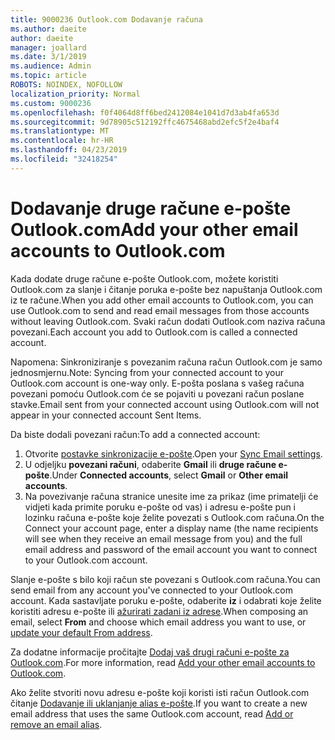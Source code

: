 ```yaml
---
title: 9000236 Outlook.com Dodavanje računa
ms.author: daeite
author: daeite
manager: joallard
ms.date: 3/1/2019
ms.audience: Admin
ms.topic: article
ROBOTS: NOINDEX, NOFOLLOW
localization_priority: Normal
ms.custom: 9000236
ms.openlocfilehash: f0f4064d8ff6bed2412084e1041d7d3ab4fa653d
ms.sourcegitcommit: 9d78905c512192ffc4675468abd2efc5f2e4baf4
ms.translationtype: MT
ms.contentlocale: hr-HR
ms.lasthandoff: 04/23/2019
ms.locfileid: "32418254"
---
```

# <a name="add-your-other-email-accounts-to-outlookcom"></a><span data-ttu-id="90968-102">Dodavanje druge račune e-pošte Outlook.com</span><span class="sxs-lookup"><span data-stu-id="90968-102">Add your other email accounts to Outlook.com</span></span>

<span data-ttu-id="90968-103">Kada dodate druge račune e-pošte Outlook.com, možete koristiti Outlook.com za slanje i čitanje poruka e-pošte bez napuštanja Outlook.com iz te račune.</span><span class="sxs-lookup"><span data-stu-id="90968-103">When you add other email accounts to Outlook.com, you can use Outlook.com to send and read email messages from those accounts without leaving Outlook.com.</span></span> <span data-ttu-id="90968-104">Svaki račun dodati Outlook.com naziva računa povezani.</span><span class="sxs-lookup"><span data-stu-id="90968-104">Each account you add to Outlook.com is called a connected account.</span></span>

<span data-ttu-id="90968-105">Napomena: Sinkroniziranje s povezanim računa račun Outlook.com je samo jednosmjernu.</span><span class="sxs-lookup"><span data-stu-id="90968-105">Note: Syncing from your connected account to your Outlook.com account is one-way only.</span></span> <span data-ttu-id="90968-106">E-pošta poslana s vašeg računa povezani pomoću Outlook.com će se pojaviti u povezani račun poslane stavke.</span><span class="sxs-lookup"><span data-stu-id="90968-106">Email sent from your connected account using Outlook.com will not appear in your connected account Sent Items.</span></span>

<span data-ttu-id="90968-107">Da biste dodali povezani račun:</span><span class="sxs-lookup"><span data-stu-id="90968-107">To add a connected account:</span></span>

1. <span data-ttu-id="90968-108">Otvorite [postavke sinkronizacije e-pošte](https://go.microsoft.com/fwlink/?linkid=875264).</span><span class="sxs-lookup"><span data-stu-id="90968-108">Open your [Sync Email settings](https://go.microsoft.com/fwlink/?linkid=875264).</span></span>
2. <span data-ttu-id="90968-109">U odjeljku **povezani računi**, odaberite **Gmail** ili **druge račune e-pošte**.</span><span class="sxs-lookup"><span data-stu-id="90968-109">Under **Connected accounts**, select **Gmail** or **Other email accounts**.</span></span>
3. <span data-ttu-id="90968-110">Na povezivanje računa stranice unesite ime za prikaz (ime primatelji će vidjeti kada primite poruku e-pošte od vas) i adresu e-pošte pun i lozinku računa e-pošte koje želite povezati s Outlook.com računa.</span><span class="sxs-lookup"><span data-stu-id="90968-110">On the Connect your account page, enter a display name (the name recipients will see when they receive an email message from you) and the full email address and password of the email account you want to connect to your Outlook.com account.</span></span>

<span data-ttu-id="90968-111">Slanje e-pošte s bilo koji račun ste povezani s Outlook.com računa.</span><span class="sxs-lookup"><span data-stu-id="90968-111">You can send email from any account you've connected to your Outlook.com account.</span></span> <span data-ttu-id="90968-112">Kada sastavljate poruku e-pošte, odaberite **iz** i odabrati koje želite koristiti adresu e-pošte ili [ažurirati zadani iz adrese](https://go.microsoft.com/fwlink/?linkid=875264).</span><span class="sxs-lookup"><span data-stu-id="90968-112">When composing an email, select **From** and choose which email address you want to use, or [update your default From address](https://go.microsoft.com/fwlink/?linkid=875264).</span></span>

<span data-ttu-id="90968-113">Za dodatne informacije pročitajte [Dodaj vaš drugi računi e-pošte za Outlook.com](https://support.office.com/article/c5224df4-5885-4e79-91ba-523aa743f0ba).</span><span class="sxs-lookup"><span data-stu-id="90968-113">For more information, read [Add your other email accounts to Outlook.com](https://support.office.com/article/c5224df4-5885-4e79-91ba-523aa743f0ba).</span></span>

<span data-ttu-id="90968-114">Ako želite stvoriti novu adresu e-pošte koji koristi isti račun Outlook.com čitanje [Dodavanje ili uklanjanje alias e-pošte](https://support.office.com/article/459b1989-356d-40fa-a689-8f285b13f1f2).</span><span class="sxs-lookup"><span data-stu-id="90968-114">If you want to create a new email address that uses the same Outlook.com account, read [Add or remove an email alias](https://support.office.com/article/459b1989-356d-40fa-a689-8f285b13f1f2).</span></span>